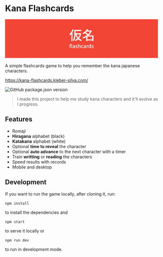 # Kana Flashcards

![Kana Flashcards](./docs/banner.png)

A simple flashcards game to help you remember the kana japanese characters.

https://kana-flashcards.kleber-silva.com/

![GitHub package.json version](https://img.shields.io/github/package-json/v/kleber-swf/kana-flashcards?style=for-the-badge)

> I made this project to help me study kana characters and it'll evolve as I progress.

## Features

-   Romaji
-   **Hiragana** alphabet (black)
-   **Katakana** alphabet (white)
-   Optional **time to reveal** the character
-   Optional **auto advance** to the next character with a timer
-   Train **writting** or **reading** the characters
-   Speed results with records
-   Mobile and desktop

## Development

If you want to run the game locally, after cloning it, run:

```
npm install
```

to install the dependencies and

```
npm start
```

to serve it locally or

```
npm run dev
```

to run in development mode.
